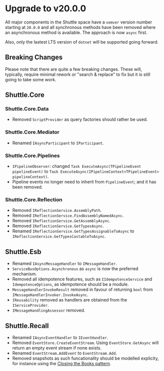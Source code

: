 # Upgrade to v20.0.0

All major components in the Shuttle space have a `semver` version number starting at `20.0.0` and all synchronous methods have been removed where an asynchronous method is available.  The approach is now `async` first.

Also, only the lastest LTS version of `dotnet` will be supported going forward.

## Breaking Changes

Please note that there are quite a few breaking changes.  These will, typically, require minimal rework or "search & replace" to fix but it is still going to take some work.

## Shuttle.Core

### Shuttle.Core.Data

- Removed `ScriptProvider` as query factories should rather be used.

### Shuttle.Core.Mediator

- Renamed `IAsyncParticipant` to `IParticipant`.

### Shuttle.Core.Pipelines

- `IPipelineObserver`: changed `Task ExecuteAsync(TPipelineEvent pipelineEvent)` to `Task ExecuteAsync(IPipelineContext<TPipelineEvent> pipelineContext)`.
- Pipeline events no longer need to inherit from `PipelineEvent`; and it has been removed.

### Shuttle.Core.Reflection

- Removed `IReflectionService.AssemblyPath`.
- Removed `IReflectionService.FindAssemblyNamedAsync`.
- Removed `IReflectionService.GetAssemblyAsync`.
- Removed `IReflectionService.GetTypesAsync`.
- Renamed `IReflectionService.GetTypesAssignableToAsync` to `IReflectionService.GetTypesCastableToAsync`.

## Shuttle.Esb

- Renamed `IAsyncMessageHandler` to `IMessageHandler`.
- `ServiceBusOptions.Asynchronous` as `async` is now the preferred mechanism.
- Removed all idempotence features, such as `IIdempotenceService` and `IdempotenceOptions`, as idempotence should be a module.
- `MessageHandlerInvokeResult` removed in favour of returning `bool` from `IMessageHandlerInvoker.InvokeAsync`.
- `IReusability` removed as handlers are obtained from the `IServiceProvider`.
- `IMessageHandlingAssessor` removed.

## Shuttle.Recall

- Renamed `IAsyncEventHandler` to `IEventHandler`.
- Removed `EventStore.CreateEventStream`.  Using `EventStore.GetAsync` will return an empty event stream if none exists.
- Renamed `EventStream.AddEvent` to `EventStream.Add`.
- Removed snapshots as such funcationality should be modelled explicity, for instance using the [Closing the Books pattern](https://event-driven.io/en/closing_the_books_in_practice/).
